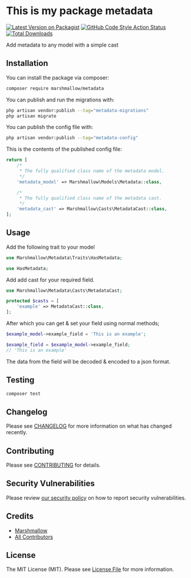# This is my package metadata

[![Latest Version on Packagist](https://img.shields.io/packagist/v/marshmallow/metadata.svg?style=flat-square)](https://packagist.org/packages/marshmallow/metadata)
[![GitHub Code Style Action Status](https://img.shields.io/github/workflow/status/marshmallow-packages/metadata/Fix%20PHP%20code%20style%20issues?label=code%20style)](https://github.com/marshmallow-packages/metadata/actions?query=workflow%3A"Fix+PHP+code+style+issues"+branch%3Amain)
[![Total Downloads](https://img.shields.io/packagist/dt/marshmallow/metadata.svg?style=flat-square)](https://packagist.org/packages/marshmallow/metadata)

Add metadata to any model with a simple cast

## Installation

You can install the package via composer:

```bash
composer require marshmallow/metadata
```

You can publish and run the migrations with:

```bash
php artisan vendor:publish --tag="metadata-migrations"
php artisan migrate
```

You can publish the config file with:

```bash
php artisan vendor:publish --tag="metadata-config"
```

This is the contents of the published config file:

```php
return [
    /*
     * The fully qualified class name of the metadata model.
     */
    'metadata_model' => Marshmallow\Models\Metadata::class,

    /*
     * The fully qualified class name of the metadata cast.
     */
    'metadata_cast' => Marshmallow\Casts\MetadataCast::class,
];
```

## Usage

Add the following trait to your model

```php
use Marshmallow\Metadata\Traits\HasMetadata;

use HasMetadata;

```

Add add cast for your required field.

```php
use Marshmallow\Metadata\Casts\MetadataCast;

protected $casts = [
    'example' => MetadataCast::class,
];
```

After which you can get & set your field using normal methods;

```php
$example_model->example_field = 'This is an example';

$example_field = $example_model->example_field;
// 'This is an example'
```

The data from the field will be decoded & encoded to a json format.

## Testing

```bash
composer test
```

## Changelog

Please see [CHANGELOG](CHANGELOG.md) for more information on what has changed recently.

## Contributing

Please see [CONTRIBUTING](CONTRIBUTING.md) for details.

## Security Vulnerabilities

Please review [our security policy](../../security/policy) on how to report security vulnerabilities.

## Credits

-   [Marshmallow](https://github.com/marshmallow-packages)
-   [All Contributors](../../contributors)

## License

The MIT License (MIT). Please see [License File](LICENSE.md) for more information.
